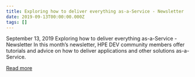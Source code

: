 ```yaml
---
title: Exploring how to deliver everything as-a-Service - Newsletter
date: 2019-09-13T00:00:00.000Z
tags: []
---
```


September 13, 2019
Exploring how to deliver everything as-a-Service - Newsletter
In this month’s newsletter, HPE DEV community members offer tutorials and advice on how to deliver applications and other solutions as-a-Service.

[Read more](https://developer.hpe.com/newsletter/sep-2019/)